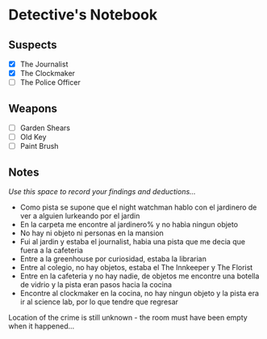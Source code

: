 # Detective's Notebook

## Suspects
- [x] The Journalist
- [x] The Clockmaker
- [ ] The Police Officer

## Weapons
- [ ] Garden Shears
- [ ] Old Key
- [ ] Paint Brush

## Notes
*Use this space to record your findings and deductions...*

- Como pista se supone que el night watchman hablo con el jardinero de ver a alguien lurkeando por el jardin
- En la carpeta me encontre al jardinero% y no habìa ningun objeto
- No hay ni objeto ni personas en la mansion
- Fui al jardin y estaba el journalist, habia una pista que me decia que fuera a la cafeteria 
- Entre a la greenhouse por curiosidad, estaba la librarian
- Entre al colegio, no hay objetos, estaba el The Innkeeper y The Florist 
- Entre en la cafeteria y no hay nadie, de objetos me encontre una botella de vidrio y la pista eran pasos hacia la cocina
- Encontre al clockmaker en la cocina, no hay ningun objeto y la pista era ir al science lab, por lo que tendre que regresar










Location of the crime is still unknown - the room must have been empty when it happened...
